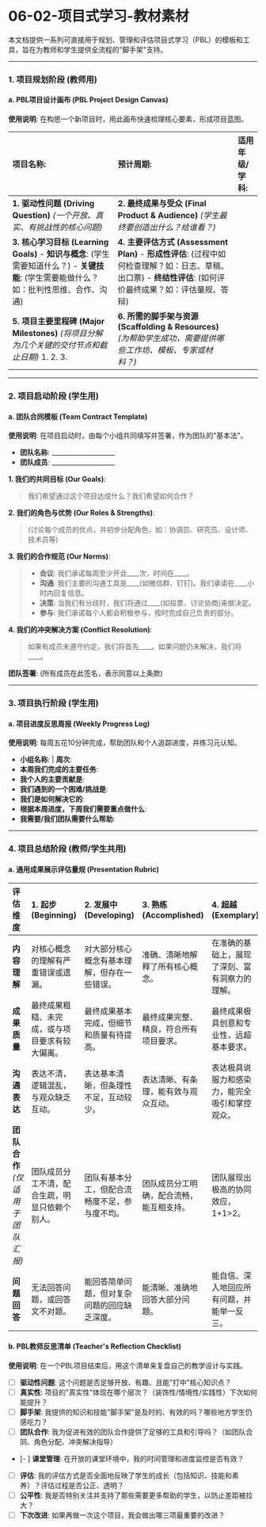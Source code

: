 # 06-02-项目式学习-教材素材

本文档提供一系列可直接用于规划、管理和评估项目式学习（PBL）的模板和工具，旨在为教师和学生提供全流程的"脚手架"支持。

---

### 1. 项目规划阶段 (教师用)

#### a. PBL项目设计画布 (PBL Project Design Canvas)

**使用说明**: 在构思一个新项目时，用此画布快速梳理核心要素，形成项目蓝图。

| **项目名称**: | **预计周期**: | **适用年级/学科**: |
| :--- | :--- | :--- |
| **1. 驱动性问题 (Driving Question)** *(一个开放、真实、有挑战性的核心问题)*  | **2. 最终成果与受众 (Final Product & Audience)** *(学生最终要创造出什么？给谁看？)*  |
| **3. 核心学习目标 (Learning Goals)**  - **知识与概念**: (学生需要知道什么？)  - **关键技能**: (学生需要能做什么？如：批判性思维、合作、沟通)  | **4. 主要评估方式 (Assessment Plan)**  - **形成性评估**: (过程中如何检查理解？如：日志、草稿、出口票)  - **终结性评估**: (如何评价最终成果？如：评估量规、答辩)  |
| **5. 项目主要里程碑 (Major Milestones)** *(将项目分解为几个关键的交付节点和截止日期)*  1.   2.   3.   | **6. 所需的脚手架与资源 (Scaffolding & Resources)** *(为帮助学生成功，需要提供哪些工作坊、模板、专家或材料？)*  |

---

### 2. 项目启动阶段 (学生用)

#### a. 团队合同模板 (Team Contract Template)

**使用说明**: 在项目启动时，由每个小组共同填写并签署，作为团队的"基本法"。

- **团队名称**: ____________________
- **团队成员**: ____________________

**1. 我们的共同目标 (Our Goals)**:
> 我们希望通过这个项目达成什么？我们希望如何合作？
>

**2. 我们的角色与优势 (Our Roles & Strengths)**:
> (讨论每个成员的优点，并初步分配角色，如：协调员、研究员、设计师、技术员等)
>

**3. 我们的合作规范 (Our Norms)**:
>
> - **会议**: 我们承诺每周至少开会____次，时间在____。
> - **沟通**: 我们主要的沟通工具是____(如微信群、钉钉)。我们承诺在____小时内回复信息。
> - **决策**: 当我们有分歧时，我们将通过____(如投票、讨论协商)来做决定。
> - **参与**: 我们承诺每个人都会积极参与，按时完成自己负责的部分。

**4. 我们的冲突解决方案 (Conflict Resolution)**:
> 如果有成员未遵守约定，我们将首先____。如果问题仍未解决，我们将____。

**团队签署**:
(所有成员在此签名，表示同意以上条款)

---

### 3. 项目执行阶段 (学生用)

#### a. 项目进度反思周报 (Weekly Progress Log)

**使用说明**: 每周五花10分钟完成，帮助团队和个人追踪进度，并练习元认知。

- **小组名称**: | **周次**:
- **本周我们完成的主要任务**:
- **我个人的主要贡献是**:
- **我们遇到的一个困难/挑战是**:
- **我们是如何解决它的**:
- **根据本周进度，下周我们需要重点做什么**:
- **我需要/我们团队需要什么帮助**:

---

### 4. 项目总结阶段 (教师/学生共用)

#### a. 通用成果展示评估量规 (Presentation Rubric)

| **评估维度** | **1. 起步 (Beginning)** | **2. 发展中 (Developing)** | **3. 熟练 (Accomplished)** | **4. 超越 (Exemplary)** |
| :--- | :--- | :--- | :--- | :--- |
| **内容理解** | 对核心概念的理解有严重错误或遗漏。 | 对大部分核心概念有基本理解，但存在一些错误。 | 准确、清晰地解释了所有核心概念。 | 在准确的基础上，展现了深刻、富有洞察力的理解。 |
| **成果质量** | 最终成果粗糙、未完成，或与项目要求有较大偏离。 | 最终成果基本完成，但细节和质量有待提高。 | 最终成果完整、精良，符合所有项目要求。 | 最终成果极具创意和专业性，远超基本要求。 |
| **沟通表达** | 表达不清，逻辑混乱，与观众缺乏互动。 | 表达基本清晰，但条理性不足，互动较少。 | 表达清晰、有条理，能有效与观众互动。 | 表达极具说服力和感染力，能完全吸引和掌控观众。 |
| **团队合作** *(仅适用于团队汇报)* | 团队成员分工不清，配合生疏，明显只依赖个别人。 | 团队有基本分工，但配合流畅度不足，参与度不均。 | 团队成员分工明确，配合流畅，能互相支持。 | 团队展现出极高的协同效应，1+1>2。 |
| **问题回答** | 无法回答问题，或回答文不对题。 | 能回答简单问题，但对复杂问题的回应缺乏深度。 | 能清晰、准确地回答大部分问题。 | 能自信、深入地回应所有问题，并能举一反三。 |

#### b. PBL教师反思清单 (Teacher's Reflection Checklist)

**使用说明**: 在一个PBL项目结束后，用这个清单来复盘自己的教学设计与实践。

- [ ] **驱动性问题**: 这个问题是否足够开放、有趣、且能"打中"核心知识点？
- [ ] **真实性**: 项目的"真实性"体现在哪个层次？（装饰性/情境性/实践性）下次如何能提升？
- [ ] **脚手架**: 我提供的知识和技能"脚手架"是及时的、有效的吗？哪些地方学生仍感吃力？
- [ ] **团队合作**: 我为促进有效的团队合作提供了足够的工具和引导吗？（如团队合同、角色分配、冲突解决指导）
- [- ] **课堂管理**: 在开放的课堂环境中，我的时间管理和进度监控是否有效？
- [ ] **评估**: 我的评估方式是否全面地反映了学生的成长（包括知识、技能和素养）？评估过程是否公正、透明？
- [ ] **公平性**: 我是否特别关注并支持了那些需要更多帮助的学生，以防止差距被拉大？
- [ ] **下次改进**: 如果再做一次这个项目，我会做出哪三项最重要的改进？
